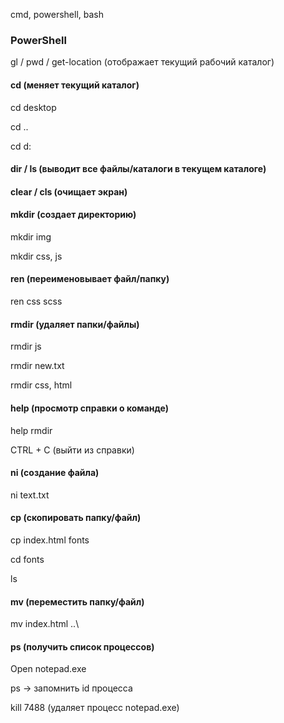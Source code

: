 cmd, powershell, bash

### PowerShell

gl / pwd / get-location (отображает текущий рабочий каталог)

#### cd (меняет текущий каталог)

cd desktop

cd ..

cd d:

#### dir / ls (выводит все файлы/каталоги в текущем каталоге)

#### clear / cls (очищает экран)

#### mkdir (создает директорию)

mkdir img

mkdir css, js

#### ren (переименовывает файл/папку)

ren css scss

#### rmdir (удаляет папки/файлы)

rmdir js

rmdir new.txt

rmdir css, html

#### help (просмотр справки о команде)

help rmdir

CTRL + C (выйти из справки)

#### ni (создание файла)

ni text.txt

#### cp (скопировать папку/файл)

cp index.html fonts

cd fonts

ls

#### mv (переместить папку/файл)

mv index.html ..\

#### ps (получить список процессов)

Open notepad.exe

ps -> запомнить id процесса

kill 7488 (удаляет процесс notepad.exe)